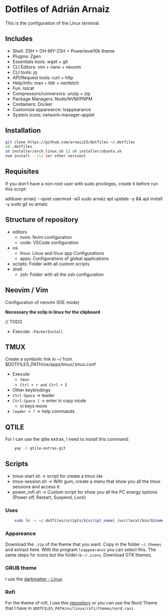 # Dotfiles of Adrián Arnaiz

This is the configuration of the Linux terminal.

## Includes

- Shell: ZSH + OH-MY-ZSH + Powerlevel10k theme
- Plugins: Zgen
- Essentials tools: wget + git
- CLI Editors: vim + nano + neovim
- CLI tools: jq
- API/Request tools: curl + http
- Help/Info: man + tldr + neofetch
- Fun: lolcat
- Compressors/conversors: unzip + zip
- Package Managers: Node/NVM/PNPM
- Containers: Docker
- Customize appareance: lxappearance
- System icons: network-manager-applet

## Installation

```sh
git clone https://github.com/arnaiz23/dotfiles ~/.dotfiles
cd .dotfiles
sh installer/arch_linux.sh || sh installer/ubuntu.sh
nvm install --lts (or other version)
```

## Requisites

If you don't have a non-root user with sudo privileges, create it before run this script:

adduser arnaiz --quiet
usermod -aG sudo arnaiz
apt update -y && apt install -y sudo git
su arnaiz

## Structure of repository

- editors
  - nvim: Nvim configuration
  - code: VSCode configuration
- os
  - linux: Linux and linux app Configurations
  - apps: Configurations of global applications
- scripts: Folder with all custom scripts
- shell
  - zsh: Folder with all the zsh configuration

## Neovim / Vim

Configuration of neovim (IDE mode)

**Necessary the xclip in linux for the clipboard**

// TODO

- Execute: `:PackerInstall`

## TMUX

Create a symbolic link in ~/ from $DOTFILES_PATH/os/apps/tmux/.tmux.conf

- Execute:
  - `tmux`
  - `Ctrl + r and Ctrl + I`
- Other keybindings
- `Ctrl-Space` -> leader
- `Ctrl-Space [` -> enter in copy mode
  - vi keys move
- `leader + ?` -> help commands

## QTILE

For I can use the qtile extrax, I need to install this command:

```bash
	yay -S qtile-extras-git
```

## Scripts

- tmux-start.sh -> script for create a tmux ide
- tmux-session.sh -> With gum, create a menu that show you all the tmux sessions and access it.
- power_rofi.sh -> Custom script for show you all the PC energy options (Power off, Restart, Suspend, Lock)

### Uses

```bash
	sudo ln -s ~/.dotfiles/scripts/${script_name} /usr/local/bin/${name}
```

### Appareance

Download the `.zip` of the theme that you want. Copy in the folder `~/.themes` and extract here. With the program `lxappearance` you can select this. The same steps for icons but the folder is `~/.icons`. Download GTK themes.

### GRUB theme

I use the [darkmatter - Linux](https://github.com/VandalByte/darkmatter-grub2-theme)

### Rofi

For the theme of rofi, I use this [repository](https://github.com/newmanls/rofi-themes-collection) or you can use the Nord Theme that I have in `$DOTFILES_PATH/os/linux/rofi/themes/nord.rasi`
